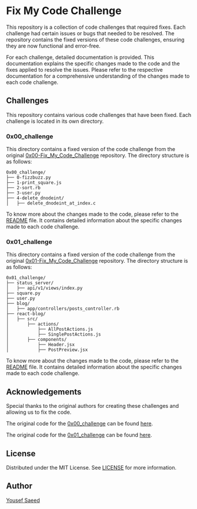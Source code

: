 # Fix My Code Challenge

This repository is a collection of code challenges that required fixes. Each challenge had certain issues or bugs that needed to be resolved. The repository contains the fixed versions of these code challenges, ensuring they are now functional and error-free.

For each challenge, detailed documentation is provided. This documentation explains the specific changes made to the code and the fixes applied to resolve the issues. Please refer to the respective documentation for a comprehensive understanding of the changes made to each code challenge.

## Challenges

This repository contains various code challenges that have been fixed. Each challenge is located in its own directory.

### 0x00_challenge

This directory contains a fixed version of the code challenge from the original [0x00-Fix_My_Code_Challenge](https://github.com/alx-tools/0x00-Fix_My_Code_Challenge) repository. The directory structure is as follows:

```
0x00_challenge/
├── 0-fizzbuzz.py
├── 1-print_square.js
├── 2-sort.rb
├── 3-user.py
├── 4-delete_dnodeint/
│   ├── delete_dnodeint_at_index.c
```

To know more about the changes made to the code, please refer to the [README](./0x00-challenge/README.md) file. It contains detailed information about the specific changes made to each code challenge.

### 0x01_challenge

This directory contains a fixed version of the code challenge from the original [0x01-Fix_My_Code_Challenge](https://github.com/alx-tools/0x01-Fix_My_Code_Challenge) repository. The directory structure is as follows:

```
0x01_challenge/
├── status_server/
│   ├── api/v1/views/index.py
├── square.py
├── user.py
├── blog/
│   ├── app/controllers/posts_controller.rb
├── react-blog/
│   ├── src/
│       ├── actions/
│           ├── AllPostActions.js
│           ├── SinglePostActions.js
│       ├── components/
│           ├── Header.jsx
│           ├── PostPreview.jsx
```

To know more about the changes made to the code, please refer to the [README](./0x01-challenge/README.md) file. It contains detailed information about the specific changes made to each code challenge.

## Acknowledgements

Special thanks to the original authors for creating these challenges and allowing us to fix the code.

The original code for the [0x00_challenge](./0x00_challenge) can be found [here](https://github.com/alx-tools/0x00-Fix_My_Code_Challenge).

The original code for the [0x01_challenge](./0x01_challenge) can be found [here](https://github.com/alx-tools/0x01-Fix_My_Code_Challenge).

## License

Distributed under the MIT License. See [LICENSE](LICENSE) for more information.

## Author

[Yousef Saeed](https://github.com/yousafesaeed)
